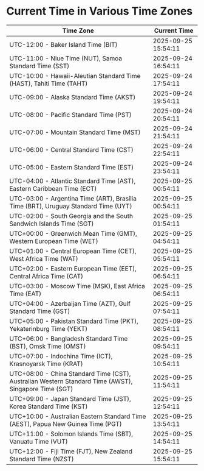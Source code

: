 # Current Time in Various Time Zones

| Time Zone | Current Time |
|-----------|--------------|
| UTC-12:00 - Baker Island Time (BIT) | 2025-09-25 15:54:11 |
| UTC-11:00 - Niue Time (NUT), Samoa Standard Time (SST) | 2025-09-24 16:54:11 |
| UTC-10:00 - Hawaii-Aleutian Standard Time (HAST), Tahiti Time (TAHT) | 2025-09-24 17:54:11 |
| UTC-09:00 - Alaska Standard Time (AKST) | 2025-09-24 19:54:11 |
| UTC-08:00 - Pacific Standard Time (PST) | 2025-09-24 20:54:11 |
| UTC-07:00 - Mountain Standard Time (MST) | 2025-09-24 21:54:11 |
| UTC-06:00 - Central Standard Time (CST) | 2025-09-24 22:54:11 |
| UTC-05:00 - Eastern Standard Time (EST) | 2025-09-24 23:54:11 |
| UTC-04:00 - Atlantic Standard Time (AST), Eastern Caribbean Time (ECT) | 2025-09-25 00:54:11 |
| UTC-03:00 - Argentina Time (ART), Brasília Time (BRT), Uruguay Standard Time (UYT) | 2025-09-25 00:54:11 |
| UTC-02:00 - South Georgia and the South Sandwich Islands Time (SGT) | 2025-09-25 01:54:11 |
| UTC±00:00 - Greenwich Mean Time (GMT), Western European Time (WET) | 2025-09-25 04:54:11 |
| UTC+01:00 - Central European Time (CET), West Africa Time (WAT) | 2025-09-25 05:54:11 |
| UTC+02:00 - Eastern European Time (EET), Central Africa Time (CAT) | 2025-09-25 06:54:11 |
| UTC+03:00 - Moscow Time (MSK), East Africa Time (EAT) | 2025-09-25 06:54:11 |
| UTC+04:00 - Azerbaijan Time (AZT), Gulf Standard Time (GST) | 2025-09-25 07:54:11 |
| UTC+05:00 - Pakistan Standard Time (PKT), Yekaterinburg Time (YEKT) | 2025-09-25 08:54:11 |
| UTC+06:00 - Bangladesh Standard Time (BST), Omsk Time (OMST) | 2025-09-25 09:54:11 |
| UTC+07:00 - Indochina Time (ICT), Krasnoyarsk Time (KRAT) | 2025-09-25 10:54:11 |
| UTC+08:00 - China Standard Time (CST), Australian Western Standard Time (AWST), Singapore Time (SGT) | 2025-09-25 11:54:11 |
| UTC+09:00 - Japan Standard Time (JST), Korea Standard Time (KST) | 2025-09-25 12:54:11 |
| UTC+10:00 - Australian Eastern Standard Time (AEST), Papua New Guinea Time (PGT) | 2025-09-25 13:54:11 |
| UTC+11:00 - Solomon Islands Time (SBT), Vanuatu Time (VUT) | 2025-09-25 14:54:11 |
| UTC+12:00 - Fiji Time (FJT), New Zealand Standard Time (NZST) | 2025-09-25 15:54:11 |
